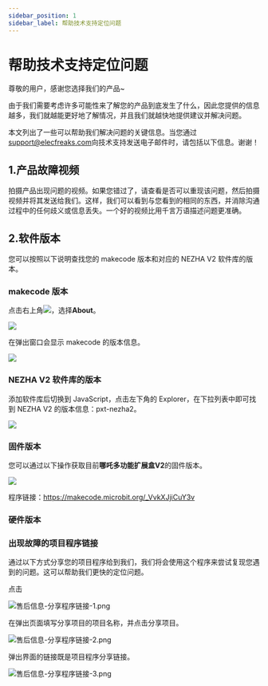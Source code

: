 ```yaml
---
sidebar_position: 1
sidebar_label: 帮助技术支持定位问题
---
```


# 帮助技术支持定位问题

尊敬的用户，感谢您选择我们的产品~

由于我们需要考虑许多可能性来了解您的产品到底发生了什么，因此您提供的信息越多，我们就越能更好地了解情况，并且我们就越快地提供建议并解决问题。

本文列出了一些可以帮助我们解决问题的关键信息。当您通过[support@elecfreaks.com](support@elecfreaks.com)向技术支持发送电子邮件时，请包括以下信息。谢谢！

## 1.产品故障视频

拍摄产品出现问题的视频。如果您错过了，请查看是否可以重现该问题，然后拍摄视频并将其发送给我们。这样，我们可以看到与您看到的相同的东西，并消除沟通过程中的任何歧义或信息丢失。一个好的视频比用千言万语描述问题更准确。

## 2.软件版本

您可以按照以下说明查找您的 makecode 版本和对应的 NEZHA V2 软件库的版本。

### **makecode 版本**

点击右上角![](https://wiki-media-ef.oss-cn-hongkong.aliyuncs.com/docs/microbit/building-blocks/microbit-space-science-kit/images/microbit-space-science-kit-faq01.png)，选择**About**。

![](https://wiki-media-ef.oss-cn-hongkong.aliyuncs.com/docs/microbit/building-blocks/microbit-space-science-kit/images/microbit-space-science-kit-faq02.png)

在弹出窗口会显示 makecode 的版本信息。

![](https://wiki-media-ef.oss-cn-hongkong.aliyuncs.com/docs/microbit/building-blocks/microbit-space-science-kit/images/microbit-space-science-kit-faq03.png)



### NEZHA V2 软件库的版本

添加软件库后切换到 JavaScript，点击左下角的 Explorer，在下拉列表中即可找到 NEZHA V2 的版本信息：pxt-nezha2。

![](https://wiki-media-ef.oss-cn-hongkong.aliyuncs.com/docs/microbit/building-blocks/microbit-space-science-kit/images/microbit-space-science-kit-faq04.png)

 ### 固件版本

您可以通过以下操作获取目前**哪吒多功能扩展盒V2**的固件版本。

![](https://wiki-media-ef.oss-cn-hongkong.aliyuncs.com/docs/microbit/building-blocks/microbit-space-science-kit/images/microbit-space-science-kit-faq05.png)

程序链接：https://makecode.microbit.org/_VvkXJjiCuY3v

 ### 硬件版本





 ### 出现故障的项目程序链接

通过以下方式分享您的项目程序给到我们，我们将会使用这个程序来尝试复现您遇到的问题。这可以帮助我们更快的定位问题。

点击

![售后信息-分享程序链接-1.png](https://cdn.nlark.com/yuque/0/2023/png/12684684/1693650529564-f44bf0ec-13a4-4324-9b6d-51ddd57180f9.png?x-oss-process=image%2Fformat%2Cwebp)

在弹出页面填写分享项目的项目名称，并点击分享项目。

![售后信息-分享程序链接-2.png](https://cdn.nlark.com/yuque/0/2023/png/12684684/1693650529514-97e5f5be-70d4-476e-8bf9-dfdb52bdd019.png?x-oss-process=image%2Fformat%2Cwebp)

弹出界面的链接既是项目程序分享链接。

![售后信息-分享程序链接-3.png](https://cdn.nlark.com/yuque/0/2023/png/12684684/1693650529538-a692de68-3a66-436b-b10f-3123e1207810.png?x-oss-process=image%2Fformat%2Cwebp)
